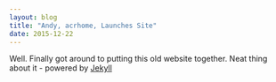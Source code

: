 ```yaml
---
layout: blog
title: "Andy, acrhome, Launches Site"
date: 2015-12-22
---
```


Well. Finally got around to putting this old website together. Neat thing about it - powered by [Jekyll](http://jekyllrb.com)
